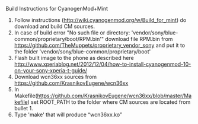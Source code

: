 Build Instructions for CyanogenMod+Mint
1) Follow instructions (http://wiki.cyanogenmod.org/w/Build_for_mint) do download and build CM sources.
2) In case of build error "No such file or directory: 'vendor/sony/blue-common/proprietary/boot/RPM.bin'" download file RPM.bin from https://github.com/TheMuppets/proprietary_vendor_sony and put it to the folder 'vendor/sony/blue-common/proprietary/boot'
3) Flash built image to the phone as described here http://www.xperiablog.net/2012/12/04/how-to-install-cyanogenmod-10-on-your-sony-xperia-t-guide/
4) Download wcn36xx sources from https://github.com/KrasnikovEugene/wcn36xx
5) In Makefile(https://github.com/KrasnikovEugene/wcn36xx/blob/master/Makefile) set ROOT_PATH to the folder where CM sources are located from bullet 1.
6) Type 'make' that will produce “wcn36xx.ko”
